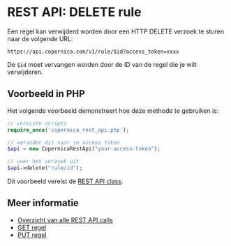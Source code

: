 # REST API: DELETE rule

Een regel kan verwijderd worden door een HTTP DELETE verzoek te sturen naar de volgende URL:

`https://api.copernica.com/v1/rule/$id?access_token=xxxx`

De `$id` moet vervangen worden door de ID van de regel die je wilt verwijderen.


## Voorbeeld in PHP

Het volgende voorbeeld demonstreert hoe deze methode te gebruiken is:

```php
// vereiste scripts
require_once('copernica_rest_api.php');

// verander dit naar je access token
$api = new CopernicaRestApi("your-access-token");

// voer het verzoek uit
$api->delete("rule/id");
```

Dit voorbeeld vereist de [REST API class](rest-php).


## Meer informatie

* [Overzicht van alle REST API calls](rest-api)
* [GET regel](rest-get-rule)
* [PUT regel](rest-put-rule)

